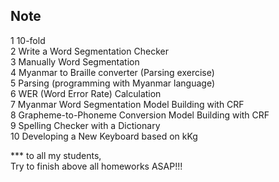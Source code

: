 ## Note  
1 10-fold  
2 Write a Word Segmentation Checker  
3 Manually Word Segmentation  
4 Myanmar to Braille converter (Parsing exercise)  
5 Parsing (programming with Myanmar language)  
6 WER (Word Error Rate) Calculation  
7 Myanmar Word Segmentation Model Building with CRF  
8 Grapheme-to-Phoneme Conversion Model Building with CRF  
9 Spelling Checker with a Dictionary  
10 Developing a New Keyboard based on kKg  

*** to all my students,   
Try to finish above all homeworks ASAP!!!

